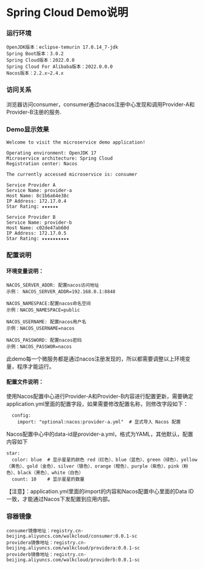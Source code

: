 # Spring Cloud Demo说明

### 运行环境
```
OpenJDK版本：eclipse-temurin 17.0.14_7-jdk  
Spring Boot版本：3.0.2  
Spring Cloud版本：2022.0.0  
Spring Cloud For Alibaba版本：2022.0.0.0  
Nacos版本：2.2.x~2.4.x 
```


### 访问关系

浏览器访问consumer，consumer通过nacos注册中心发现和调用Provider-A和Provider-B注册的服务.


### Demo显示效果
```
Welcome to visit the microservice demo application!

Operating environment: OpenJDK 17
Microservice architecture: Spring Cloud
Registration center: Nacos

The currently accessed microservice is: consumer

Service Provider A
Service Name: provider-a
Host Name: 8c1b6a64e38c
IP Address: 172.17.0.4
Star Rating: ★★★★★★

Service Provider B
Service Name: provider-b
Host Name: c02de47ab60d
IP Address: 172.17.0.5
Star Rating: ★★★★★★★★★★
```


### 配置说明
#### 环境变量说明：  
```
NACOS_SERVER_ADDR: 配置nacos访问地址  
示例： NACOS_SERVER_ADDR=192.168.0.1:8848

NACOS_NAMESPACE:配置nacos命名空间  
示例：NACOS_NAMESPACE=public  

NACOS_USERNAME: 配置nacos用户名  
示例：NACOS_USERNAME=nacos

NACOS_PASSWORD: 配置nacos密码
示例：NACOS_PASSWOR=nacos
```
此demo每一个微服务都是通过nacos注册发现的，所以都需要调整以上环境变量，程序才能运行。

#### 配置文件说明：

使用Nacos配置中心进行Provider-A和Provider-B内容进行配置更新，需要确定application.yml里面的配置字段，如果需要修改配置名称，则修改字段如下：
```
  config:
    import: "optional:nacos:provider-a.yml"  # 显式导入 Nacos 配置
```
Nacos配置中心中的data-id是provider-a.yml，格式为YAML，其他默认，配置内容如下
```
star:
  color: blue  # 显示星星的颜色 red（红色）、blue（蓝色）、green（绿色）、yellow（黄色）、gold（金色）、silver（银色）、orange（橙色）、purple（紫色）、pink（粉色）、black（黑色）、white（白色）
  count: 10    # 显示星星的数量
```
【注意】：application.yml里面的import的内容和Nacos配置中心里面的Data ID一致，才能通过Nacos下发配置到应用内部。


### 容器镜像
```
consumer镜像地址：registry.cn-beijing.aliyuncs.com/walkcloud/consumer:0.0.1-sc
providera镜像地址：registry.cn-beijing.aliyuncs.com/walkcloud/providera:0.0.1-sc
providerb镜像地址：registry.cn-beijing.aliyuncs.com/walkcloud/providerb:0.0.1-sc

```
